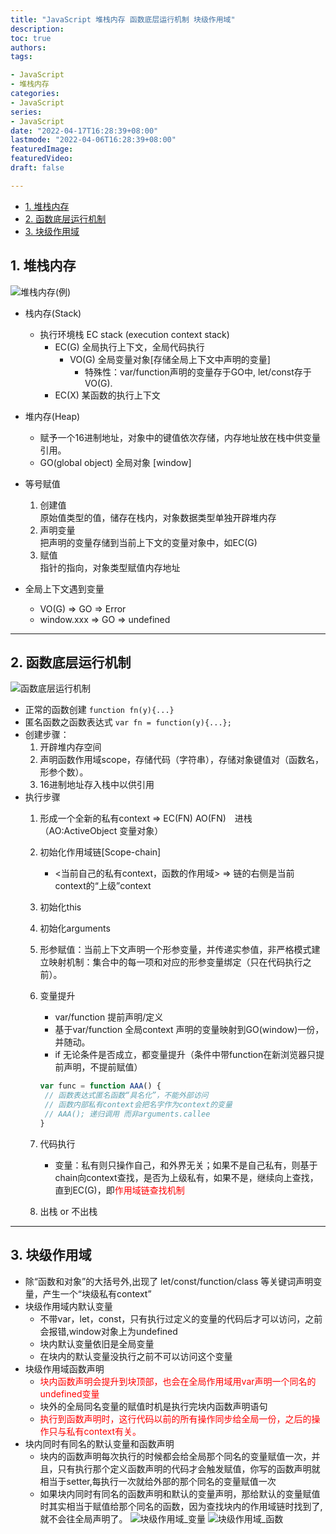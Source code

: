 ```yaml
---
title: "JavaScript 堆栈内存 函数底层运行机制 块级作用域"
description:
toc: true
authors:
tags:

- JavaScript
- 堆栈内存
categories:
- JavaScript
series:
- JavaScript
date: "2022-04-17T16:28:39+08:00"
lastmode: "2022-04-06T16:28:39+08:00"
featuredImage:
featuredVideo:
draft: false

---
```


- [1. 堆栈内存](#1-堆栈内存)
- [2. 函数底层运行机制](#2-函数底层运行机制)
- [3. 块级作用域](#3-块级作用域)

## 1. 堆栈内存

![堆栈内存(例)](https://github.com/MarginLon/MarginPostImage/blob/master/%E5%A0%86%E6%A0%88%E5%86%85%E5%AD%98(%E4%BE%8B).png?raw=true)

- 栈内存(Stack)
  - 执行环境栈 EC stack (execution context stack)
    - EC(G) 全局执行上下文，全局代码执行
      - VO(G) 全局变量对象[存储全局上下文中声明的变量]
        - 特殊性：var/function声明的变量存于GO中, let/const存于VO(G).
    - EC(X) 某函数的执行上下文

- 堆内存(Heap)
  - 赋予一个16进制地址，对象中的键值依次存储，内存地址放在栈中供变量引用。
  - GO(global object) 全局对象 [window]

- 等号赋值
  1. 创建值  
  原始值类型的值，储存在栈内，对象数据类型单独开辟堆内存  
  2. 声明变量  
  把声明的变量存储到当前上下文的变量对象中，如EC(G)
  3. 赋值  
  指针的指向，对象类型赋值内存地址

- 全局上下文遇到变量
  - VO(G) => GO => Error
  - window.xxx => GO => undefined

---

## 2. 函数底层运行机制

![函数底层运行机制](https://github.com/MarginLon/MarginPostImage/blob/master/%E5%87%BD%E6%95%B0%E8%BF%90%E8%A1%8C%E6%9C%BA%E5%88%B6.png?raw=true)

- 正常的函数创建 ```function fn(y){...}```
- 匿名函数之函数表达式 ```var fn = function(y){...};```
- 创建步骤：
    1. 开辟堆内存空间
    2. 声明函数作用域scope，存储代码（字符串），存储对象键值对（函数名，形参个数）。
    3. 16进制地址存入栈中以供引用
- 执行步骤
    1. 形成一个全新的私有context => EC(FN) AO(FN)&emsp;进栈 （AO:ActiveObject 变量对象）
    2. 初始化作用域链[Scope-chain]
        - <当前自己的私有context，函数的作用域> => 链的右侧是当前context的“上级”context
    3. 初始化this
    4. 初始化arguments
    5. 形参赋值：当前上下文声明一个形参变量，并传递实参值，非严格模式建立映射机制：集合中的每一项和对应的形参变量绑定（只在代码执行之前）。
    6. 变量提升
       - var/function 提前声明/定义
       - 基于var/function 全局context 声明的变量映射到GO(window)一份，并随动。
       - if 无论条件是否成立，都变量提升（条件中带function在新浏览器只提前声明，不提前赋值）  

       ```js
       var func = function AAA() {
        // 函数表达式匿名函数“具名化”，不能外部访问
        // 函数内部私有context会把名字作为context的变量
        // AAA(); 递归调用 而非arguments.callee
       }
       ```

    7. 代码执行
        - 变量：私有则只操作自己，和外界无关；如果不是自己私有，则基于chain向context查找，是否为上级私有，如果不是，继续向上查找，直到EC(G)，即<span style="color:red">作用域链查找机制</span>
    8. 出栈 or 不出栈

---

## 3. 块级作用域

- 除“函数和对象”的大括号外,出现了 let/const/function/class 等关键词声明变量，产生一个“块级私有context”
- 块级作用域内默认变量
  - 不带var，let，const，只有执行过定义的变量的代码后才可以访问，之前会报错,window对象上为undefined
  - 块内默认变量依旧是全局变量
  - 在块内的默认变量没执行之前不可以访问这个变量
- 块级作用域函数声明
  - <span style="color:red">块内函数声明会提升到块顶部，也会在全局作用域用var声明一个同名的undefined变量</span>
  - 块外的全局同名变量的赋值时机是执行完块内函数声明语句
  - <span style="color:red">执行到函数声明时，这行代码以前的所有操作同步给全局一份，之后的操作只与私有context有关。</span>
- 块内同时有同名的默认变量和函数声明
  - 块内的函数声明每次执行的时候都会给全局那个同名的变量赋值一次，并且，只有执行那个定义函数声明的代码才会触发赋值，你写的函数声明就相当于setter,每执行一次就给外部的那个同名的变量赋值一次
  - 如果块内同时有同名的函数声明和默认的变量声明，那给默认的变量赋值时其实相当于赋值给那个同名的函数，因为查找块内的作用域链时找到了,就不会往全局声明了。
  ![块级作用域_变量](https://github.com/MarginLon/MarginPostImage/blob/master/%E5%9D%97%E7%BA%A7%E4%BD%9C%E7%94%A8%E5%9F%9F_%E5%8F%98%E9%87%8F.png?raw=true)
  ![块级作用域_函数](https://github.com/MarginLon/MarginPostImage/blob/master/%E5%9D%97%E7%BA%A7%E4%BD%9C%E7%94%A8%E5%9F%9F_%E5%87%BD%E6%95%B0.png?raw=true)
